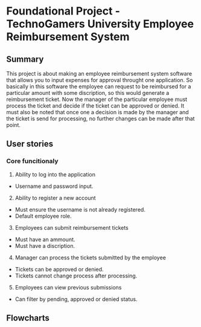 # Foundational Project - TechnoGamers University Employee Reimbursement System
## Summary 
This project is about making an employee reimbursement system software that allows you to input expenses for approval throught one application. So basically in this software the employee can request to be reimbursed for a particular amount with some discription, so this would generate a reimbursement ticket. Now the manager of the particular employee must process the ticket and decide if the ticket can be approved or denied. It must also be noted that once one a decision is made by the manager and the ticket is send for processing, no further changes can be made after that point. 
## User stories
### Core funcitionaly 
1. Ability to log into the application
  - Username and password input.
2. Ability to register a new account
  - Must ensure the username is not already registered.
  - Default employee role.
3. Employees can submit reimbursement tickets
  - Must have an ammount.
  - Must have a discription.
4. Manager can process the tickets submitted by the employee
  - Tickets can be approved or denied.
  - Tickets cannot change process after processing.
5. Employees can view previous submissions
  - Can filter by pending, approved or denied status.
## Flowcharts  
